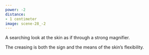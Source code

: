```yaml
---
power: -2
distance:
- 1 centimeter
image: scene-28_-2
---
```

A searching look at the skin as if through a strong magnifier.

The creasing is both the sign and the means of the skin’s flexibility.
